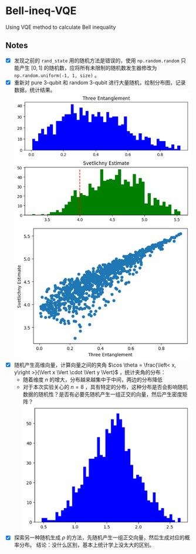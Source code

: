 # Bell-ineq-VQE
Using VQE method to calculate Bell inequality


## Notes

- [x] 发现之前的 `rand_state` 用的随机方法是错误的，使用 `np.random.random` 只能产生 $[0, 1]$ 的随机数，应将所有未限制的随机数发生器修改为 `np.random.uniform(-1, 1, size)` 。
- [x] 重新对 pure 3-qubit 和 random 3-qubit 进行大量随机，绘制分布图，记录数据，统计结果。
    ![](./figures/Svetlichny_pure_q3_three_entanglement_estimate_distributing.png)
    ![](./figures/Svetlichny_pure_q3_three_entanglement_estimate_scatter.png)
- [x] 随机产生高维向量，计算向量之间的夹角 $\cos \theta = \frac{\left< x, y\right >}{\Vert x \Vert \cdot \Vert y \Vert}$ ，统计夹角的分布：
  - 随着维度 $n$ 的增大，分布越来越集中于中间，两边的分布降低
  - 对于本次实验关心的 $n=8$ ，具有特定的分布，这种分布是否会影响随机数据的随机性？是否有必要先随机产生一组正交的向量，然后产生密度矩阵？
    ![](./figures/angle_dim8.png)
- [x] 探索另一种随机生成 $\rho$ 的方法，先随机产生一组正交向量，然后生成对应的概率分布。
    结论：没什么区别，基本上统计学上没太大的区别。